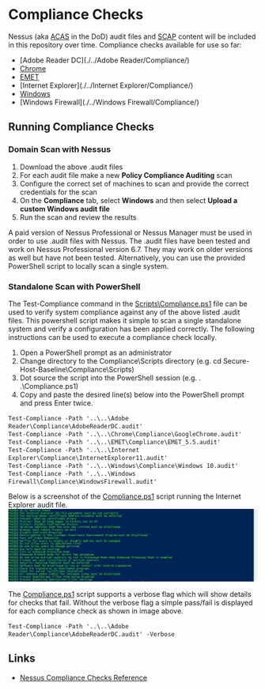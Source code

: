# Compliance Checks
Nessus (aka [ACAS](http://www.disa.mil/cybersecurity/network-defense/acas) in the DoD) audit files and [SCAP](https://en.wikipedia.org/wiki/Security_Content_Automation_Protocol) content will be included in this repository over time. Compliance checks available for use so far:

* [Adobe Reader DC](./../Adobe Reader/Compliance/)
* [Chrome](./../Chrome/Compliance/)
* [EMET](./../EMET/Compliance/)
* [Internet Explorer](./../Internet Explorer/Compliance/)
* [Windows](./../Windows/Compliance/)
* [Windows Firewall](./../Windows Firewall/Compliance/)

## Running Compliance Checks

### Domain Scan with Nessus

1. Download the above .audit files
1. For each audit file make a new **Policy Compliance Auditing** scan
1. Configure the correct set of machines to scan and provide the correct credentials for the scan
1. On the **Compliance** tab, select **Windows** and then select **Upload a custom Windows audit file**
1. Run the scan and review the results

A paid version of Nessus Professional or Nessus Manager must be used in order to use .audit files with Nessus. The .audit files have been tested and work on Nessus Professional version 6.7. They may work on older versions as well but have not been tested. Alternatively, you can use the provided PowerShell script to locally scan a single system.

### Standalone Scan with PowerShell

The Test-Compliance command in the [Scripts\Compliance.ps1](./Scripts/Compliance.ps1) file can be used to verify system compliance against any of the above listed .audit files. This powershell script makes it simple to scan a single standalone system and verify a configuration has been applied correctly. The following instructions can be used to execute a compliance check locally.

1. Open a PowerShell prompt as an administrator
1. Change directory to the Compliance\Scripts directory (e.g. cd Secure-Host-Baseline\Compliance\Scripts)
1. Dot source the script into the PowerShell session (e.g. . .\Compliance.ps1)
1. Copy and paste the desired line(s) below into the PowerShell prompt and press Enter twice.

```
Test-Compliance -Path '..\..\Adobe Reader\Compliance\AdobeReaderDC.audit'
Test-Compliance -Path '..\..\Chrome\Compliance\GoogleChrome.audit'
Test-Compliance -Path '..\..\EMET\Compliance\EMET_5.5.audit'
Test-Compliance -Path '..\..\Internet Explorer\Compliance\InternetExplorer11.audit'
Test-Compliance -Path '..\..\Windows\Compliance\Windows 10.audit'
Test-Compliance -Path '..\..\Windows Firewall\Compliance\WindowsFirewall.audit'
```
Below is a screenshot of the [Compliance.ps1](./Scripts/Compliance.ps1) script running the Internet Explorer audit file.
![compliance_script_example](./images/compliance_script_example.jpg?raw=true)

The [Compliance.ps1](./Scripts/Compliance.ps1) script supports a verbose flag which will show details for checks that fail. Without the verbose flag a simple pass/fail is displayed for each compliance check as shown in image above. 

```
Test-Compliance -Path '..\..\Adobe Reader\Compliance\AdobeReaderDC.audit' -Verbose
```



## Links
* [Nessus Compliance Checks Reference](https://support.tenable.com/support-center/nessus_compliance_reference.pdf)